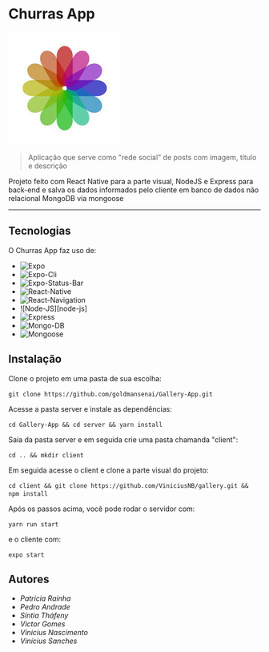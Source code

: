 <p align="center">
<h1>Churras App</h1> 
<img src="./assets/gallery.jpg" />
</p>

> Aplicação que serve como "rede social" de posts com imagem, título e descrição

Projeto feito com React Native para a parte visual, NodeJS e Express para back-end e salva os dados informados pelo cliente em banco de dados não relacional MongoDB via mongoose

---

## Tecnologias

O Churras App faz uso de:

* ![Expo][expo]
* ![Expo-Cli][expo-cli]
* ![Expo-Status-Bar][expo-status-bar]
* ![React-Native][react-native]
* ![React-Navigation][react-navigation]
* ![Node-JS][node-js]
* ![Express][express]
* ![Mongo-DB][mongodb]
* ![Mongoose][mongoose]

## Instalação

Clone o projeto em uma pasta de sua escolha:
```
git clone https://github.com/goldmansenai/Gallery-App.git
```

Acesse a pasta server e instale as dependências:
```
cd Gallery-App && cd server && yarn install
```

Saia da pasta server e em seguida crie uma pasta chamanda "client":
```
cd .. && mkdir client
```

Em seguida acesse o client e clone a parte visual do projeto:
```
cd client && git clone https://github.com/ViniciusNB/gallery.git && npm install
```

Após os passos acima, você pode rodar o servidor com:
```
yarn run start
```
e o cliente com:
```
expo start
```

<!-- ## Demo
<p>
AppList:
</p>
<img src="./assets/pg_inicial.png"/>
<p>
AppForm:
</p>
<img src="./assets/pg_form.png"/>
<p>
Conteúdo em AppList:
</p>
<img src="./assets/churrasco-1.png"/>
<img src="./assets/churrasco-2.png"/>
<img src="./assets/churrasco-3.png"/>
<p>
Deletar conteúdo:
</p>
<img src="./assets/churrasco-delete.png"/>
<img src="./assets/pg_inicial.png"/> -->

## Autores

* *Patricia Rainha*
* *Pedro Andrade*
* *Síntia Tháfeny*
* *Victor Gomes*
* *Vinicius Nascimento*
* *Vinícius Sanches*

<!-- Imagens e Badges -->
[expo]: https://img.shields.io/badge/Expo-44.0.0-blue?style=for-the-badge
[expo-cli]: https://img.shields.io/badge/Expo_CLI-%5E5.1.2-blue?style=for-the-badge
[expo-status-bar]: https://img.shields.io/badge/Expo_Status_Bar-~1.2.0-blue?style=for-the-badge
[react-native]: https://img.shields.io/badge/React_Native-~0.64.3-blue?style=for-the-badge
[react-navigation]: https://img.shields.io/badge/React_Navigation-~6.x-blue?style=for-the-badge
[express]: https://img.shields.io/badge/Express-^4.17.3-blue?style=for-the-badge
[mongodb]: https://img.shields.io/badge/MongoDB-5.0.8-blue?style=for-the-badge
[mongoose]: https://img.shields.io/badge/Mongoose-^6.2.8-blue?style=for-the-badge